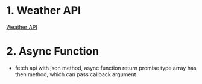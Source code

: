 # 1. Weather API
[Weather API](https://developer.accuweather.com/)

# 2. Async Function
 * fetch api with json method, async function return promise type array has then method, which can pass callback argument
